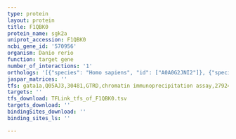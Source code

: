 ```yaml
---
type: protein
layout: protein
title: F1QBK0
protein_name: sgk2a
uniprot_accession: F1QBK0
ncbi_gene_id: '570956'
organism: Danio rerio
function: target gene
number_of_interactions: '1'
orthologs: '[{"species": "Homo sapiens", "id": ["A0A0G2JNI2"]}, {"species": "Mus musculus", "id": ["<a href=\"/protein/q9qzs5\">Q9QZS5</a>"]}, {"species": "Rattus norvegicus", "id": ["<a href=\"/protein/r9pxx7\">R9PXX7</a>"]}, {"species": "Caenorhabditis elegans", "id": ["<a href=\"/protein/q2pj68\">Q2PJ68</a>"]}]'
jaspar_matrices: ''
tfs: gata1a,Q05AJ3,30481,GTRD,chromatin immunoprecipitation assay,27924024%5Buid%5D,No
targets: ''
tfs_download: TFLink_tfs_of_F1QBK0.tsv
targets_download: ''
bindingSites_download: ''
binding_sites_ls: ''

---
```

